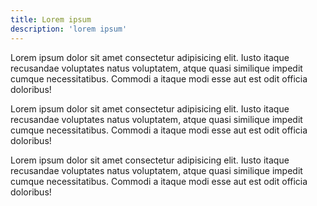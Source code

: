 ```yaml
---
title: Lorem ipsum
description: 'lorem ipsum'
---
```


Lorem ipsum dolor sit amet consectetur adipisicing elit. Iusto itaque recusandae voluptates natus voluptatem, atque quasi similique impedit cumque necessitatibus. Commodi a itaque modi esse aut est odit officia doloribus!

Lorem ipsum dolor sit amet consectetur adipisicing elit. Iusto itaque recusandae voluptates natus voluptatem, atque quasi similique impedit cumque necessitatibus. Commodi a itaque modi esse aut est odit officia doloribus!

Lorem ipsum dolor sit amet consectetur adipisicing elit. Iusto itaque recusandae voluptates natus voluptatem, atque quasi similique impedit cumque necessitatibus. Commodi a itaque modi esse aut est odit officia doloribus!
